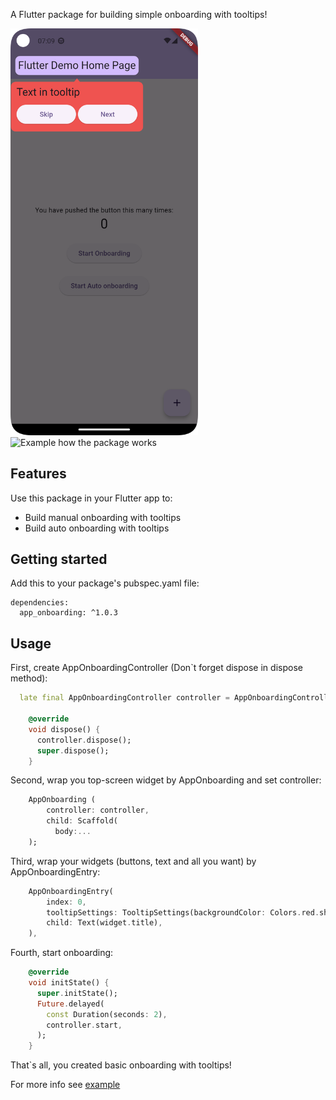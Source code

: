 A Flutter package for building simple onboarding with tooltips!

<img alt="Example screenshot" src="https://raw.githubusercontent.com/crefter/app_onboarding/master/assets/top_screenshot.png" width="300"/>
<img alt="Example how the package works" src="https://raw.githubusercontent.com/crefter/app_onboarding/master/assets/first_screen_record.gif" width="300"/>

## Features

Use this package in your Flutter app to:
- Build manual onboarding with tooltips
- Build auto onboarding with tooltips

## Getting started

Add this to your package's pubspec.yaml file:
```
dependencies:
  app_onboarding: ^1.0.3
```

## Usage

First, create AppOnboardingController (Don`t forget dispose in dispose method):
```dart
  late final AppOnboardingController controller = AppOnboardingController();

    @override
    void dispose() {
      controller.dispose();
      super.dispose();
    }
```

Second, wrap you top-screen widget by AppOnboarding and set controller:
```dart
    AppOnboarding (
        controller: controller,
        child: Scaffold(
          body:...
    );
```

Third, wrap your widgets (buttons, text and all you want) by AppOnboardingEntry:
```dart
    AppOnboardingEntry(
        index: 0,
        tooltipSettings: TooltipSettings(backgroundColor: Colors.red.shade400),
        child: Text(widget.title),
    ),
```

Fourth, start onboarding:
```dart
    @override
    void initState() {
      super.initState();
      Future.delayed(
        const Duration(seconds: 2),
        controller.start,
      );
    }
```

That`s all, you created basic onboarding with tooltips!

For more info see <a href="https://github.com/crefter/app_onboarding/blob/master/example/lib/main.dart">example</a>
